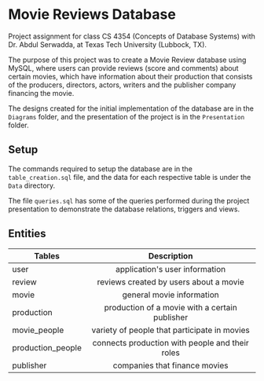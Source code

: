 # Movie Reviews Database

Project assignment for class CS 4354 (Concepts of Database Systems) with Dr. Abdul Serwadda, at Texas Tech University (Lubbock, TX).

The purpose of this project was to create a Movie Review database using MySQL, where users can provide reviews (score and comments) about certain movies, which have information about their production that consists of the producers, directors, actors, writers and the publisher company financing the movie.

The designs created for the initial implementation of the database are in the ```Diagrams``` folder, and the presentation of the project is in the ```Presentation``` folder.

## Setup

The commands required to setup the database are in the ```table_creation.sql``` file, and the data for each respective table is under the ```Data``` directory.

The file ```queries.sql``` has some of the queries performed during the project presentation to demonstrate the database relations, triggers and views.

## Entities

| Tables             | Description                                        |
| ------------------ |:--------------------------------------------------:|
| user               | application's user information                     |
| review             | reviews created by users about a movie             |
| movie              | general movie information                          |
| production         | production of a movie with a certain publisher     |
| movie_people       | variety of people that participate in movies       |
| production_people  | connects production with people and their roles    |
| publisher          | companies that finance movies                      |
